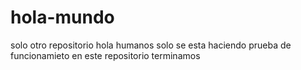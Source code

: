 # hola-mundo
solo otro repositorio
hola humanos
solo se esta haciendo prueba de funcionamieto en este repositorio
terminamos
